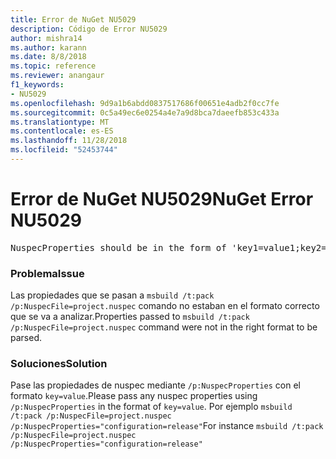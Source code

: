```yaml
---
title: Error de NuGet NU5029
description: Código de Error NU5029
author: mishra14
ms.author: karann
ms.date: 8/8/2018
ms.topic: reference
ms.reviewer: anangaur
f1_keywords:
- NU5029
ms.openlocfilehash: 9d9a1b6abdd0837517686f00651e4adb2f0cc7fe
ms.sourcegitcommit: 0c5a49ec6e0254a4e7a9d8bca7daeefb853c433a
ms.translationtype: MT
ms.contentlocale: es-ES
ms.lasthandoff: 11/28/2018
ms.locfileid: "52453744"
---
```

# <a name="nuget-error-nu5029"></a><span data-ttu-id="81206-103">Error de NuGet NU5029</span><span class="sxs-lookup"><span data-stu-id="81206-103">NuGet Error NU5029</span></span>
<pre>NuspecProperties should be in the form of 'key1=value1;key2=value2'.</pre>

### <a name="issue"></a><span data-ttu-id="81206-104">Problema</span><span class="sxs-lookup"><span data-stu-id="81206-104">Issue</span></span>

<span data-ttu-id="81206-105">Las propiedades que se pasan a `msbuild /t:pack /p:NuspecFile=project.nuspec` comando no estaban en el formato correcto que se va a analizar.</span><span class="sxs-lookup"><span data-stu-id="81206-105">Properties passed to `msbuild /t:pack /p:NuspecFile=project.nuspec` command were not in the right format to be parsed.</span></span>


### <a name="solution"></a><span data-ttu-id="81206-106">Soluciones</span><span class="sxs-lookup"><span data-stu-id="81206-106">Solution</span></span>

<span data-ttu-id="81206-107">Pase las propiedades de nuspec mediante `/p:NuspecProperties` con el formato `key=value`.</span><span class="sxs-lookup"><span data-stu-id="81206-107">Please pass any nuspec properties using `/p:NuspecProperties` in the format of `key=value`.</span></span> <span data-ttu-id="81206-108">Por ejemplo `msbuild /t:pack /p:NuspecFile=project.nuspec /p:NuspecProperties="configuration=release"`</span><span class="sxs-lookup"><span data-stu-id="81206-108">For instance `msbuild /t:pack /p:NuspecFile=project.nuspec /p:NuspecProperties="configuration=release"`</span></span>

